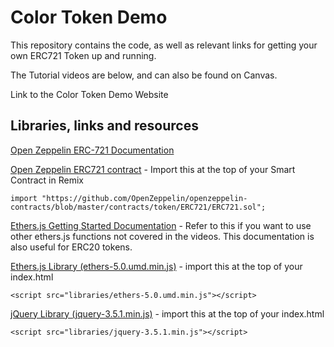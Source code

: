 # Color Token Demo

This repository contains the code, as well as relevant links for getting your own ERC721 Token up and running.

The Tutorial videos are below, and can also be found on Canvas.

Link to the Color Token Demo Website


## Libraries, links and resources

[Open Zeppelin ERC-721 Documentation](https://docs.openzeppelin.com/contracts/3.x/erc721)

[Open Zeppelin ERC721 contract](https://github.com/OpenZeppelin/openzeppelin-contracts/blob/master/contracts/token/ERC721/ERC721.sol) - Import this at the top of your Smart Contract in Remix 
``` 
import "https://github.com/OpenZeppelin/openzeppelin-contracts/blob/master/contracts/token/ERC721/ERC721.sol";
```
[Ethers.js Getting Started Documentation](https://github.com/ethers-io/ethers.js/tree/master/docs/v5/getting-started) - Refer to this if you want to use other ethers.js functions not covered in the videos. This documentation is also useful for ERC20 tokens.

[Ethers.js Library (ethers-5.0.umd.min.js)](https://cdn.ethers.io/lib/ethers-5.0.umd.min.js) - import this at the top of your index.html
```
<script src="libraries/ethers-5.0.umd.min.js"></script>
```

[jQuery Library (jquery-3.5.1.min.js)](https://code.jquery.com/jquery-3.5.1.min.js) - import this at the top of your index.html
```
<script src="libraries/jquery-3.5.1.min.js"></script>
```